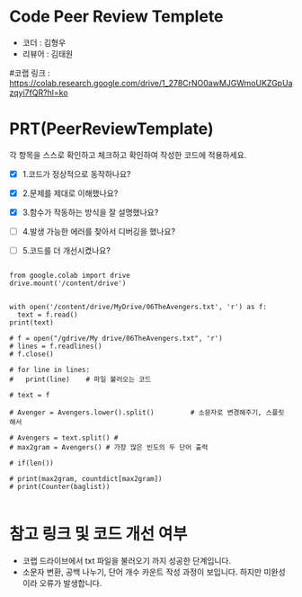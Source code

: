 # Code Peer Review Templete
- 코더 : 김형우
- 리뷰어 : 김태원

#코랩 링크 : https://colab.research.google.com/drive/1_278CrNO0awMJGWmoUKZGpUazqyi7fQR?hl=ko

# PRT(PeerReviewTemplate)
각 항목을 스스로 확인하고 체크하고 확인하여 작성한 코드에 적용하세요.
- [x] 1.코드가 정상적으로 동작하나요?
- [x] 2.문제를 제대로 이해했나요?
- [x] 3.함수가 작동하는 방식을 잘 설명했나요?
- [ ] 4.발생 가능한 에러를 찾아서 디버깅을 했나요?
- [ ] 5.코드를 더 개선시켰나요?



<pre>
<code>
from google.colab import drive
drive.mount('/content/drive')


with open('/content/drive/MyDrive/06TheAvengers.txt', 'r') as f:
  text = f.read()
print(text)

# f = open("/gdrive/My drive/06TheAvengers.txt", 'r')
# lines = f.readlines()
# f.close()
        
# for line in lines:
#   print(line)    # 파일 불러오는 코드

# text = f

# Avenger = Avengers.lower().split()         # 소문자로 변경해주기, 스플릿 해서 

# Avengers = text.split() # 
# max2gram = Avengers() # 가장 많은 빈도의 두 단어 출력 

# if(len())

# print(max2gram, countdict[max2gram])
# print(Counter(baglist))
</code>
</pre>

# 참고 링크 및 코드 개선 여부
- 코랩 드라이브에서 txt 파일을 불러오기 까지 성공한 단계입니다.
- 소문자 변환, 공백 나누기, 단어 개수 카운트 작성 과정이 보입니다. 하지만 미완성이라 오류가 발생합니다.
